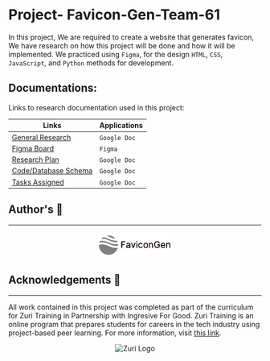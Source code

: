 # Project- Favicon-Gen-Team-61

In this project, We are required to create a website that generates favicon, We have research on how this project will be done and how it will be implemented. We practiced using `Figma`, for the design  `HTML`, `CSS`, `JavaScript`, and `Python` methods for development.

## Documentations:

Links to research documentation used in this project:

| Links                           | Applications                                                                                               |
| ------------------------------ | -------------------------------------------------------------------------------------------------------- |
|  <a href="https://docs.google.com/document/d/1J7jvr_cC2xHMY3fqC1iIx4ISejJeYngvs3YTUyIvJDg/edit?usp=sharing" target="_blank">General Research </a>    | `Google Doc`                                                                   |
|  <a href="https://www.figma.com/files/project/62098340/FAVICON-GEN_PROJ_61---FIGMA-BOARD?fuid=996049322941876989" target="_blank">Figma Board </a>         | `Figma` 
|  <a href="https://docs.google.com/document/d/1iPOrgBsVoZLxWLDlNoKJTO68XdPQKQkox_z0x3UbDsI/edit?usp=sharing" target="_blank">Research Plan </a>         | `Google Doc` 
|  <a href="https://docs.google.com/document/d/1jYRDjfemjcdwbSf-1EUHfGZfJd5w4qwP_8_4cwW6_eQ/edit?usp=sharing" target="_blank">Code/Database Schema </a>         | `Google Doc` 
|  <a href="[https://docs.google.com/document/d/1jYRDjfemjcdwbSf-1EUHfGZfJd5w4qwP_8_4cwW6_eQ/edit?usp=sharing](https://docs.google.com/document/d/1MY5n5dAGVdFSj9oF6cmsuklzIqamOuMOgozWDF0N4Ok/edit?usp=sharing)" target="_blank">Tasks Assigned </a>         | `Google Doc`
## Author's :page_with_curl:
---
<p align="center">
<img src="https://github.com/Izimartin/Zuriboard_Internship/blob/main/favicon-logo-removebg-preview.png?raw=true"
       alt="Favicon-Gen Logo"
  >
</p>

## Acknowledgements :pray:
---
All work contained in this project was completed as part of the curriculum for
Zuri Training in Partnership with Ingresive For Good. Zuri Training is an online program that prepares students for careers in the tech industry
using project-based peer learning. For more information, visit
[this link](https://www.zuriboard.com//).

<p align="center">
  <img src="https://res.cloudinary.com/zuri-team/image/upload/zuriboard/tenant-logo/wmqxdxt4skv05wsvc21o.png"
       alt="Zuri Logo"
  >
</p>

